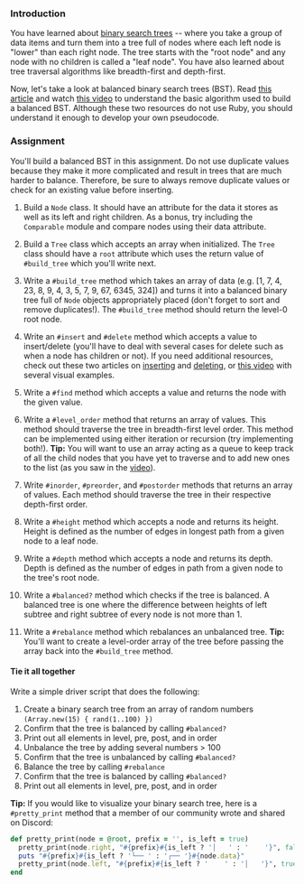 ### Introduction

You have learned about [binary search trees](http://en.wikipedia.org/wiki/Binary_search_tree) -- where you take a group of data items and turn them into a tree full of nodes where each left node is "lower" than each right node.  The tree starts with the "root node" and any node with no children is called a "leaf node". You have also learned about tree traversal algorithms like breadth-first and depth-first.

Now, let's take a look at balanced binary search trees (BST). Read [this article](https://www.geeksforgeeks.org/sorted-array-to-balanced-bst/) and watch [this video](https://youtu.be/VCTP81Ij-EM) to understand the basic algorithm used to build a balanced BST. Although these two resources do not use Ruby, you should understand it enough to develop your own pseudocode.

### Assignment
You'll build a balanced BST in this assignment. Do not use duplicate values because they make it more complicated and result in trees that are much harder to balance. Therefore, be sure to always remove duplicate values or check for an existing value before inserting.

<div class="lesson-content__panel" markdown="1">

1. Build a `Node` class.  It should have an attribute for the data it stores as well as its left and right children. As a bonus, try including the `Comparable` module and compare nodes using their data attribute.

2. Build a `Tree` class which accepts an array when initialized. The `Tree` class should have a `root` attribute which uses the return value of `#build_tree` which you'll write next.

3. Write a `#build_tree` method which takes an array of data (e.g. [1, 7, 4, 23, 8, 9, 4, 3, 5, 7, 9, 67, 6345, 324]) and turns it into a balanced binary tree full of `Node` objects appropriately placed (don't forget to sort and remove duplicates!). The `#build_tree` method should return the level-0 root node.

4. Write an `#insert` and `#delete` method which accepts a value to insert/delete (you'll have to deal with several cases for delete such as when a node has children or not). If you need additional resources, check out these two articles on [inserting](https://www.geeksforgeeks.org/binary-search-tree-set-1-search-and-insertion/?ref=lbp) and [deleting](https://www.geeksforgeeks.org/binary-search-tree-set-2-delete/?ref=lbp), or [this video](https://youtu.be/wcIRPqTR3Kc) with several visual examples.

5. Write a `#find` method which accepts a value and returns the node with the given value.

6. Write a `#level_order` method that returns an array of values. This method should traverse the tree in breadth-first level order. This method can be implemented using either iteration or recursion (try implementing both!). **Tip:** You will want to use an array acting as a queue to keep track of all the child nodes that you have yet to traverse and to add new ones to the list (as you saw in the [video](https://www.youtube.com/watch?v=86g8jAQug04)).

7. Write `#inorder`, `#preorder`, and `#postorder` methods that returns an array of values. Each method should traverse the tree in their respective depth-first order.

8. Write a `#height` method which accepts a node and returns its height. Height is defined as the number of edges in longest path from a given node to a leaf node.

9. Write a `#depth` method which accepts a node and returns its depth. Depth is defined as the number of edges in path from a given node to the tree's root node.

10. Write a `#balanced?` method which checks if the tree is balanced. A balanced tree is one where the difference between heights of left subtree and right subtree of every node is not more than 1.

11. Write a `#rebalance` method which rebalances an unbalanced tree. **Tip:** You'll want to create a level-order array of the tree before passing the array back into the `#build_tree` method.

#### Tie it all together
Write a simple driver script that does the following:

1. Create a binary search tree from an array of random numbers `(Array.new(15) { rand(1..100) })`
2. Confirm that the tree is balanced by calling `#balanced?`
3. Print out all elements in level, pre, post, and in order
4. Unbalance the tree by adding several numbers > 100
5. Confirm that the tree is unbalanced by calling `#balanced?`
6. Balance the tree by calling `#rebalance`
7. Confirm that the tree is balanced by calling `#balanced?`
8. Print out all elements in level, pre, post, and in order

</div>

**Tip:** If you would like to visualize your binary search tree, here is a `#pretty_print` method that a member of our community wrote and shared on Discord:

~~~ruby
def pretty_print(node = @root, prefix = '', is_left = true)
  pretty_print(node.right, "#{prefix}#{is_left ? '│   ' : '    '}", false) if node.right
  puts "#{prefix}#{is_left ? '└── ' : '┌── '}#{node.data}"
  pretty_print(node.left, "#{prefix}#{is_left ? '    ' : '│   '}", true) if node.left
end
~~~
